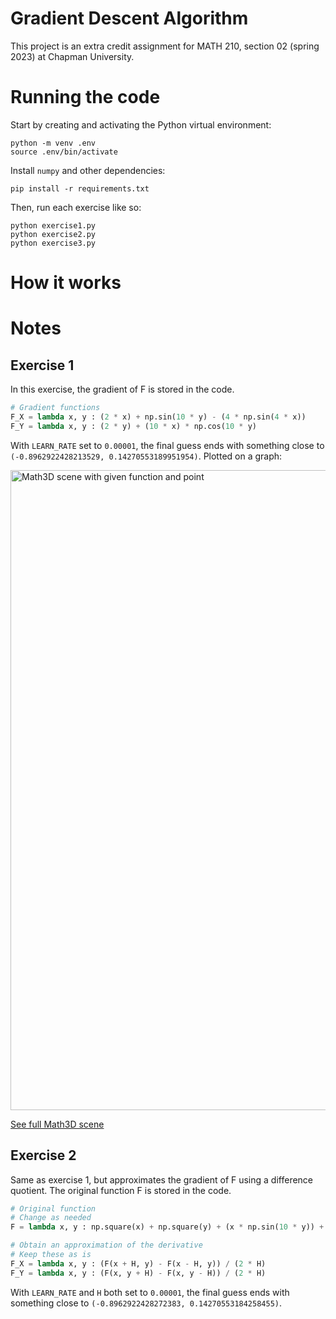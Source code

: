# Gradient Descent Algorithm

This project is an extra credit assignment for MATH 210, section 02 (spring 2023) at Chapman University.

# Running the code

Start by creating and activating the Python virtual environment:

```
python -m venv .env
source .env/bin/activate
```

Install `numpy` and other dependencies:

```
pip install -r requirements.txt
```

Then, run each exercise like so:

```
python exercise1.py
python exercise2.py
python exercise3.py
```

# How it works



# Notes

## Exercise 1

In this exercise, the gradient of F is stored in the code.

```python
# Gradient functions
F_X = lambda x, y : (2 * x) + np.sin(10 * y) - (4 * np.sin(4 * x))
F_Y = lambda x, y : (2 * y) + (10 * x) * np.cos(10 * y)
```

With `LEARN_RATE` set to `0.00001`, the final guess ends with something close to `(-0.8962922428213529, 0.14270553189951954)`. Plotted on a graph:

<img width="1024" alt="Math3D scene with given function and point" src="https://github.com/brendan-ch/gradient-descent/assets/34608561/db12af79-8ccd-4408-962f-2fb9de4c7f05">

[See full Math3D scene](https://www.math3d.org/qrkeSXBDy)

## Exercise 2

Same as exercise 1, but approximates the gradient of F using a difference quotient. The original function F is stored in the code.

```python
# Original function
# Change as needed
F = lambda x, y : np.square(x) + np.square(y) + (x * np.sin(10 * y)) + np.cos(4 * x)

# Obtain an approximation of the derivative
# Keep these as is
F_X = lambda x, y : (F(x + H, y) - F(x - H, y)) / (2 * H)
F_Y = lambda x, y : (F(x, y + H) - F(x, y - H)) / (2 * H)
```

With `LEARN_RATE` and `H` both set to `0.00001`, the final guess ends with something close to `(-0.8962922428272383, 0.14270553184258455)`.
